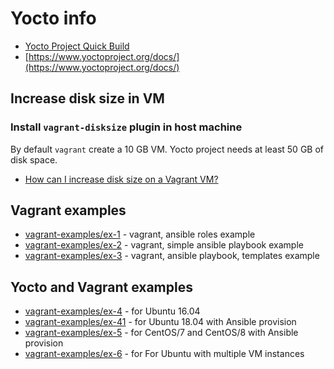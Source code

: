 # Yocto info

* [Yocto Project Quick Build](https://www.yoctoproject.org/docs/3.1.3/brief-yoctoprojectqs/brief-yoctoprojectqs.html)
* [https://www.yoctoproject.org/docs/](https://www.yoctoproject.org/docs/)

## Increase disk size in VM

### Install `vagrant-disksize` plugin in host machine

By default `vagrant` create a 10 GB VM. Yocto project needs at least 50 GB of disk space.

* [How can I increase disk size on a Vagrant VM?](vagrant-cfg)

## Vagrant examples

* [vagrant-examples/ex-1](https://github.com/narethim/vagrant-examples/tree/master/ex-1) - vagrant, ansible roles example
* [vagrant-examples/ex-2](https://github.com/narethim/vagrant-examples/tree/master/ex-2) - vagrant, simple ansible playbook example
* [vagrant-examples/ex-3](https://github.com/narethim/vagrant-examples/tree/master/ex-3) - vagrant, ansible playbook, templates example

## Yocto and Vagrant examples

* [vagrant-examples/ex-4](https://github.com/narethim/vagrant-examples/tree/master/ex-4) - for Ubuntu 16.04
* [vagrant-examples/ex-41](https://github.com/narethim/vagrant-examples/tree/master/ex-41) - for Ubuntu 18.04 with Ansible provision
* [vagrant-examples/ex-5](https://github.com/narethim/vagrant-examples/tree/master/ex-5) - for CentOS/7 and CentOS/8 with Ansible provision
* [vagrant-examples/ex-6](https://github.com/narethim/vagrant-examples/tree/master/ex-6) - for For Ubuntu with multiple VM instances

